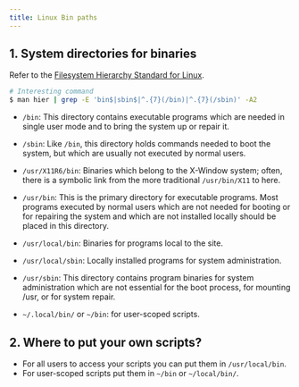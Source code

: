 ```yaml
---
title: Linux Bin paths
---
```


## 1. System directories for binaries

Refer to the [Filesystem Hierarchy Standard for Linux](https://en.wikipedia.org/wiki/Filesystem_Hierarchy_Standard).

```bash
# Interesting command
$ man hier | grep -E 'bin$|sbin$|^.{7}(/bin)|^.{7}(/sbin)' -A2                                                                                                 ~
```

- `/bin`: This directory contains executable programs which are needed in single user mode and to bring the system up or repair it.

- `/sbin`: Like `/bin`, this directory holds commands needed to boot the system, but which are usually not executed by normal users.

- `/usr/X11R6/bin`: Binaries which belong to the X-Window system; often, there is a symbolic link from the more traditional `/usr/bin/X11` to here.

- `/usr/bin`: This is the primary directory for executable programs. Most programs executed by normal users which are not needed for booting or for repairing the system and which are not installed locally should be placed in this directory.
- `/usr/local/bin`: Binaries for programs local to the site.

- `/usr/local/sbin`: Locally installed programs for system administration.

- `/usr/sbin`: This directory contains program binaries for system administration which are not essential for the boot process, for mounting /usr, or for system repair.
- `~/.local/bin/` or `~/bin`: for user-scoped scripts.

## 2. Where to put your own scripts?

- For all users to access your scripts you can put them in `/usr/local/bin`.
- For user-scoped scripts put them in `~/bin` or `~/local/bin/`.
